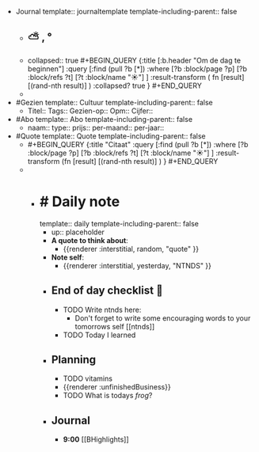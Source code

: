 - Journal
  template:: journaltemplate
  template-including-parent:: false
	- ## ⛅ , °
	- collapsed:: true
	  #+BEGIN_QUERY 
	  {:title [:b.header "Om de dag te beginnen"]
	   :query [:find (pull ?b [*])
	     :where 
	       [?b :block/page ?p]
	       [?b :block/refs ?t]
	       [?t :block/name "☀️"]
	   ]
	   :result-transform ( fn [result] [(rand-nth result)] )
	   :collapsed? true
	  }
	  #+END_QUERY
	-
- #Gezien
  template:: Cultuur
  template-including-parent:: false
	- Titel::
	  Tags:: 
	  Gezien-op:: 
	  Opm::
	  Cijfer::
- #Abo
  template:: Abo
  template-including-parent:: false
	- naam:: 
	  type:: 
	  prijs::
	  per-maand:: 
	  per-jaar::
- #Quote
  template:: Quote
  template-including-parent:: false
	- #+BEGIN_QUERY
	  {:title "Citaat"
	  :query [:find (pull ?b [*])
	       :where
	       [?b :block/page ?p]
	       [?b :block/refs ?t]
	       [?t :block/name "☀️"]
	  ]
	  :result-transform (fn [result] [(rand-nth result)] )
	  }
	  #+END_QUERY
	- - # # Daily note
	    template:: daily
	    template-including-parent:: false
	  	- up:: placeholder
	  	- **A quote to think about**:
	  		- {{renderer :interstitial, random, "quote" }}
	  	- **Note self**:
	  		- {{renderer :interstitial, yesterday, "NTNDS" }}
	  	- ## End of day checklist 📝
	  		- TODO Write ntnds here:
	  			- Don't forget to write some encouraging words to your tomorrows self [[ntnds]]
	  		- TODO Today I learned
	  	- ## Planning
	  		- TODO vitamins
	  		- {{renderer :unfinishedBusiness}}
	  		- TODO What is todays _frog_?
	  	- ## Journal
	  		- **9:00** [[BHighlights]]